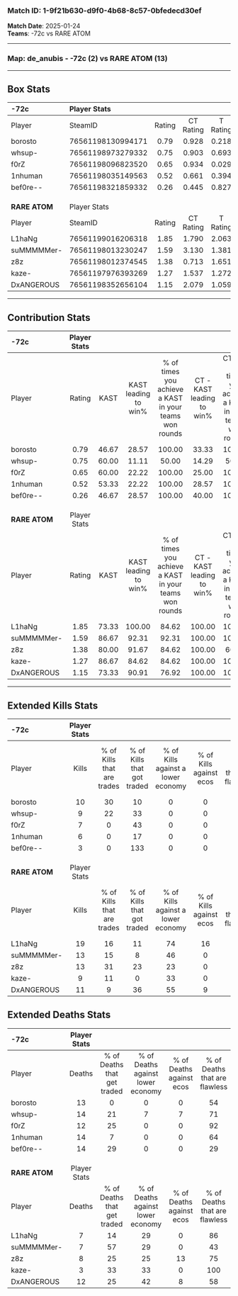 ### Match ID: 1-9f21b630-d9f0-4b68-8c57-0bfedecd30ef  
**Match Date**: 2025-01-24  
**Teams**: -72c vs RARE ATOM  

---  

### **Map**: de_anubis - -72c (2) vs RARE ATOM (13)  
---  

## Box Stats  

| **-72c**      | Player Stats      |        |           |          |       |       |       |         |        |      |     |
| :- | :- | :-: | :-: | :-: | :-: | :-: | :-: | :-: | :-: | :-: | :-: |
| Player        | SteamID           | Rating | CT Rating | T Rating | KAST  |  ADR  | Kills | Assists | Deaths | K/D  | HS% |
| borosto       | 76561198130994171 |  0.79  |   0.928   |  0.218   | 46.67 | 77.9  |  10   |    3    |   13   | 0.77 | 50  |
| whsup-        | 76561198973279332 |  0.75  |   0.903   |  0.693   | 60.00 | 71.1  |   9   |    1    |   14   | 0.64 | 44  |
| f0rZ          | 76561198096823520 |  0.65  |   0.934   |  0.029   | 60.00 | 48.9  |   7   |    2    |   12   | 0.58 | 57  |
| 1nhuman       | 76561198035149563 |  0.52  |   0.661   |  0.394   | 53.33 | 65.1  |   6   |    2    |   14   | 0.43 | 66  |
| bef0re--      | 76561198321859332 |  0.26  |   0.445   |  0.827   | 46.67 | 52.3  |   3   |    2    |   14   | 0.21 |  0  |
|               |                   |        |           |          |       |       |       |         |        |      |     |
|               |                   |        |           |          |       |       |       |         |        |      |     |
|               |                   |        |           |          |       |       |       |         |        |      |     |
| **RARE ATOM** | Player Stats      |        |           |          |       |       |       |         |        |      |     |
| Player        | SteamID           | Rating | CT Rating | T Rating | KAST  |  ADR  | Kills | Assists | Deaths | K/D  | HS% |
| L1haNg        | 76561199016206318 |  1.85  |   1.790   |  2.063   | 73.33 | 119.7 |  19   |    3    |   7    | 2.71 | 57  |
| suMMMMMer-    | 76561198013230247 |  1.59  |   3.130   |  1.381   | 86.67 | 106.7 |  13   |    8    |   7    | 1.86 | 53  |
| z8z           | 76561198012374545 |  1.38  |   0.713   |  1.651   | 80.00 | 79.0  |  13   |    3    |   8    | 1.63 | 61  |
| kaze-         | 76561197976393269 |  1.27  |   1.537   |  1.272   | 86.67 | 48.5  |   9   |    2    |   3    | 3.00 | 44  |
| DxANGEROUS    | 76561198352656104 |  1.15  |   2.079   |  1.059   | 73.33 | 96.5  |  11   |    6    |   12   | 0.92 | 54  |
---  

## Contribution Stats  

| **-72c**      | Player Stats |       |                      |                                                        |                           |                                                             |                          |                                                            |
| :- | :-: | :-: | :-: | :-: | :-: | :-: | :-: | :-: |
| Player        |    Rating    | KAST  | KAST leading to win% | % of times you achieve a KAST in your teams won rounds | CT - KAST leading to win% | CT - % of times you achieve a KAST in your teams won rounds | T - KAST leading to win% | T - % of times you achieve a KAST in your teams won rounds |
| borosto       |     0.79     | 46.67 |        28.57         |                         100.00                         |           33.33           |                           100.00                            |           0.00           |                            0.00                            |
| whsup-        |     0.75     | 60.00 |        11.11         |                         50.00                          |           14.29           |                            50.00                            |           0.00           |                            0.00                            |
| f0rZ          |     0.65     | 60.00 |        22.22         |                         100.00                         |           25.00           |                           100.00                            |           0.00           |                            0.00                            |
| 1nhuman       |     0.52     | 53.33 |        22.22         |                         100.00                         |           28.57           |                           100.00                            |           0.00           |                            0.00                            |
| bef0re--      |     0.26     | 46.67 |        28.57         |                         100.00                         |           40.00           |                           100.00                            |           0.00           |                            0.00                            |
|               |              |       |                      |                                                        |                           |                                                             |                          |                                                            |
|               |              |       |                      |                                                        |                           |                                                             |                          |                                                            |
|               |              |       |                      |                                                        |                           |                                                             |                          |                                                            |
| **RARE ATOM** | Player Stats |       |                      |                                                        |                           |                                                             |                          |                                                            |
| Player        |    Rating    | KAST  | KAST leading to win% | % of times you achieve a KAST in your teams won rounds | CT - KAST leading to win% | CT - % of times you achieve a KAST in your teams won rounds | T - KAST leading to win% | T - % of times you achieve a KAST in your teams won rounds |
| L1haNg        |     1.85     | 73.33 |        100.00        |                         84.62                          |          100.00           |                           100.00                            |          100.00          |                           80.00                            |
| suMMMMMer-    |     1.59     | 86.67 |        92.31         |                         92.31                          |          100.00           |                           100.00                            |          90.00           |                           90.00                            |
| z8z           |     1.38     | 80.00 |        91.67         |                         84.62                          |          100.00           |                            66.67                            |          90.00           |                           90.00                            |
| kaze-         |     1.27     | 86.67 |        84.62         |                         84.62                          |          100.00           |                           100.00                            |          80.00           |                           80.00                            |
| DxANGEROUS    |     1.15     | 73.33 |        90.91         |                         76.92                          |          100.00           |                           100.00                            |          87.50           |                           70.00                            |
---  

## Extended Kills Stats  

| **-72c**      | Player Stats |                            |                            |                                    |                         |                              |                                 |                                       |                    |           |
| :- | :-: | :-: | :-: | :-: | :-: | :-: | :-: | :-: | :-: | :-: |
| Player        |    Kills     | % of Kills that are trades | % of Kills that got traded | % of Kills against a lower economy | % of Kills against ecos | % of Kills that are flawless | % of Kills that are close duels | % of Kills that are assisted by flash | Pistol Round Kills | AWP Kills |
| borosto       |      10      |             30             |             10             |                 0                  |            0            |              70              |                0                |                   0                   |         3          |     3     |
| whsup-        |      9       |             22             |             33             |                 0                  |            0            |              67              |                0                |                   0                   |         2          |     4     |
| f0rZ          |      7       |             0              |             43             |                 0                  |            0            |              57              |                0                |                   0                   |         0          |     0     |
| 1nhuman       |      6       |             0              |             17             |                 0                  |            0            |              67              |               17                |                   0                   |         0          |     0     |
| bef0re--      |      3       |             0              |            133             |                 0                  |            0            |             133              |                0                |                  33                   |         1          |     0     |
|               |              |                            |                            |                                    |                         |                              |                                 |                                       |                    |           |
|               |              |                            |                            |                                    |                         |                              |                                 |                                       |                    |           |
|               |              |                            |                            |                                    |                         |                              |                                 |                                       |                    |           |
| **RARE ATOM** | Player Stats |                            |                            |                                    |                         |                              |                                 |                                       |                    |           |
| Player        |    Kills     | % of Kills that are trades | % of Kills that got traded | % of Kills against a lower economy | % of Kills against ecos | % of Kills that are flawless | % of Kills that are close duels | % of Kills that are assisted by flash | Pistol Round Kills | AWP Kills |
| L1haNg        |      19      |             16             |             11             |                 74                 |           16            |              79              |                5                |                   0                   |         2          |     0     |
| suMMMMMer-    |      13      |             15             |             8              |                 46                 |            0            |              62              |               15                |                   0                   |         3          |     0     |
| z8z           |      13      |             31             |             23             |                 23                 |            0            |              62              |                8                |                   0                   |         0          |     0     |
| kaze-         |      9       |             11             |             0              |                 33                 |            0            |              78              |                0                |                   0                   |         3          |     3     |
| DxANGEROUS    |      11      |             9              |             36             |                 55                 |            9            |              27              |               27                |                   0                   |         2          |     0     |
## Extended Deaths Stats  

| **-72c**      | Player Stats |                             |                                   |                          |                               |                            |                           |               |
| :- | :-: | :-: | :-: | :-: | :-: | :-: | :-: | :-: |
| Player        |    Deaths    | % of Deaths that get traded | % of Deaths against lower economy | % of Deaths against ecos | % of Deaths that are flawless | % of Deaths that are close | % of Deaths while blinded | Deaths to AWP |
| borosto       |      13      |              0              |                 0                 |            0             |              54               |             8              |             0             |       0       |
| whsup-        |      14      |             21              |                 7                 |            7             |              71               |             7              |             0             |       2       |
| f0rZ          |      12      |             25              |                 0                 |            0             |              92               |             8              |             0             |       1       |
| 1nhuman       |      14      |              7              |                 0                 |            0             |              64               |             14             |             0             |       0       |
| bef0re--      |      14      |             29              |                 0                 |            0             |              29               |             14             |             0             |       0       |
|               |              |                             |                                   |                          |                               |                            |                           |               |
|               |              |                             |                                   |                          |                               |                            |                           |               |
|               |              |                             |                                   |                          |                               |                            |                           |               |
| **RARE ATOM** | Player Stats |                             |                                   |                          |                               |                            |                           |               |
| Player        |    Deaths    | % of Deaths that get traded | % of Deaths against lower economy | % of Deaths against ecos | % of Deaths that are flawless | % of Deaths that are close | % of Deaths while blinded | Deaths to AWP |
| L1haNg        |      7       |             14              |                29                 |            0             |              86               |             0              |             0             |       1       |
| suMMMMMer-    |      7       |             57              |                29                 |            0             |              43               |             0              |             0             |       2       |
| z8z           |      8       |             25              |                25                 |            13            |              75               |             0              |             0             |       1       |
| kaze-         |      3       |             33              |                33                 |            0             |              100              |             0              |            33             |       0       |
| DxANGEROUS    |      12      |             25              |                42                 |            8             |              58               |             8              |             0             |       3       |
